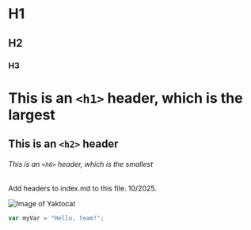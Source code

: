 # H1
## H2
### H3
# This is an `<h1>` header, which is the largest
## This is an `<h2>` header
###### This is an `<h6>` header, which is the smallest
Add headers to index.md to this file. 10/2025.

![Image of Yaktocat](https://octodex.github.com/images/yaktocat.png)

``` javascript
var myVar = "Hello, team!";
```
